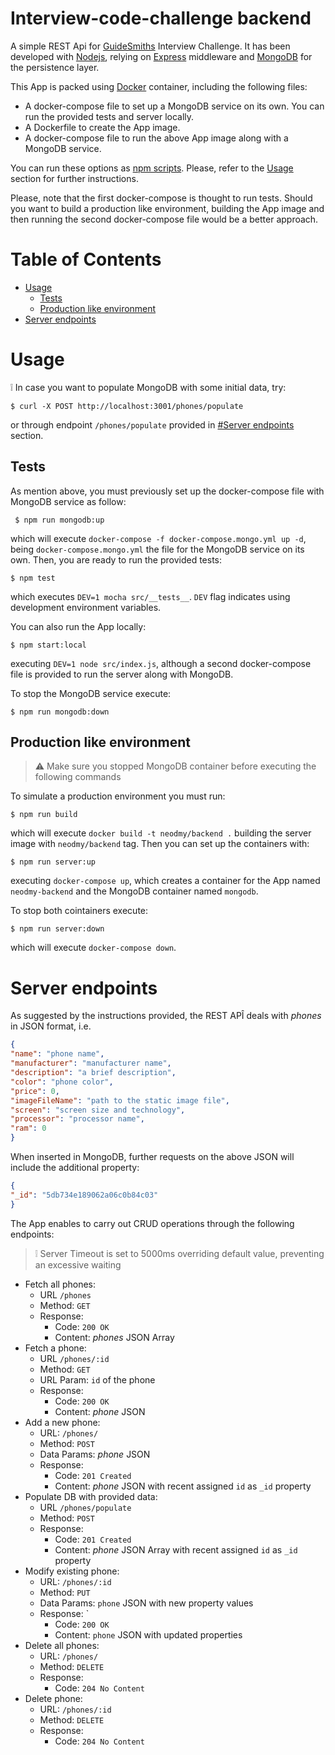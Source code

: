 # Interview-code-challenge backend

A simple REST Api for [GuideSmiths](https://www.guidesmiths.com/) Interview Challenge. It has been developed with [Nodejs](https://nodejs.org), relying on [Express](https://expressjs.com) middleware and [MongoDB](https://www.mongodb.com) for the persistence layer.

This App is packed using [Docker](https://www.docker.com/) container, including the following files:
- A docker-compose file to set up a MongoDB service on its own. You can run the provided tests and server locally.
- A Dockerfile to create the App image.
- A docker-compose file to run the above App image along with a MongoDB service.

You can run these options as [npm scripts](https://docs.npmjs.com/misc/scripts). Please, refer to the [Usage](#usage) section for further instructions.

Please, note that the first docker-compose is thought to run tests. Should you want to build a production like environment, building the App image and then running the second docker-compose file would be a better approach.

# Table of Contents
- [Usage](#usage)
	- [Tests](#tests)
	- [Production like environment](#production-like-environment)
- [Server endpoints](#server-endpoints)


# Usage
:grey_exclamation: In case you want to populate MongoDB with some initial data, try:
```
$ curl -X POST http://localhost:3001/phones/populate
```
or through endpoint `/phones/populate` provided in [#Server endpoints](#server-endpoints) section.

## Tests
As mention above, you must previously set up the docker-compose file with MongoDB service as follow:

```
 $ npm run mongodb:up
```
which will execute `docker-compose -f docker-compose.mongo.yml up -d`, being `docker-compose.mongo.yml` the file for the MongoDB service on its own. Then, you are ready to run the provided tests:
```
$ npm test
```
which executes `DEV=1 mocha src/__tests__`. `DEV` flag indicates using development environment variables.

You can also run the App locally:
```
$ npm start:local
```
executing `DEV=1 node src/index.js`, although a second docker-compose file is provided to run the server along with MongoDB.

To stop the MongoDB service execute:
```
$ npm run mongodb:down
```

## Production like environment


> :warning: Make sure you stopped MongoDB container before executing the following commands


To simulate a production environment you must run:
```
$ npm run build
```
which will execute `docker build -t neodmy/backend .` building the server image with `neodmy/backend` tag. Then you can set up the containers with:

```
$ npm run server:up
```
executing `docker-compose up`, which creates a container for the App named `neodmy-backend` and the MongoDB container named `mongodb`.

To stop both cointainers execute:
```
$ npm run server:down
```
which will execute `docker-compose down`.

# Server endpoints

As suggested by the instructions provided, the REST APÎ deals with *phones* in JSON format, i.e.
```JSON
{
"name": "phone name",
"manufacturer": "manufacturer name",
"description": "a brief description",
"color": "phone color",
"price": 0,
"imageFileName": "path to the static image file",
"screen": "screen size and technology",
"processor": "processor name",
"ram": 0
}
```
When inserted in MongoDB, further requests on the above JSON will include the additional property:
```JSON
{
"_id": "5db734e189062a06c0b84c03"
}
```
The App enables to carry out CRUD operations through the following endpoints:

> :grey_exclamation: Server Timeout is set to 5000ms overriding default value, preventing an excessive waiting

- Fetch all phones:
	- URL `/phones`
	- Method: `GET`
	- Response: 
		- Code: `200 OK`
		- Content: *phones* JSON Array
 - Fetch a phone:
	- URL `/phones/:id`
	- Method: `GET`
	- URL Param: `id` of the phone
	- Response:
		- Code: `200 OK`
		- Content: *phone* JSON
- Add a new phone:
	- URL: `/phones/`
	- Method: `POST`
	- Data Params: *phone* JSON
	- Response:
		- Code: `201 Created`
		- Content: *phone* JSON with recent assigned `id` as `_id` property
- Populate DB with provided data:
	- URL `/phones/populate`
	- Method: `POST`
	- Response:
		- Code: `201 Created`
		- Content: *phone* JSON Array with recent assigned `id` as `_id` property
- Modify existing phone:
	- URL: `/phones/:id`
	- Method: `PUT`
	- Data Params: `phone` JSON with new property values
	- Response: `
		- Code: `200 OK`
		- Content: `phone` JSON with updated properties
- Delete all phones:
	- URL: `/phones/`
	- Method: `DELETE`
	- Response:
		- Code: `204 No Content`
- Delete phone:
	- URL: `/phones/:id`
	- Method: `DELETE`
	- Response:
		- Code: `204 No Content`
